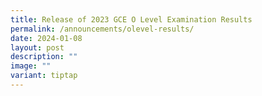 ```yaml
---
title: Release of 2023 GCE O Level Examination Results
permalink: /announcements/olevel-results/
date: 2024-01-08
layout: post
description: ""
image: ""
variant: tiptap
---
```

